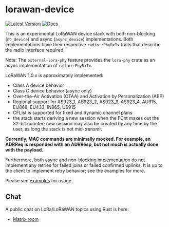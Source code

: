 # lorawan-device

[![Latest Version]][crates.io]
[![Docs]][doc.rs]

This is an experimental LoRaWAN device stack with both non-blocking (`nb_device`) and async (`async_device`) 
implementations. Both implementations have their respective `radio::PhyRxTx` traits that describe the radio interface
required. 

Note: The `external-lora-phy` feature provides the `lora-phy` crate as an async implementation of `radio::PhyRxTx`. 

LoRaWAN 1.0.x is approximately implemented:

- Class A device behavior
- Class C device behavior (async only)
- Over-the-Air Activation (OTAA) and Activation by Personalization (ABP)
- Regional support for AS923_1, AS923_2, AS923_3, AS923_4, AU915, EU868, EU433, IN865, US915
- CFList is supported for fixed and dynamic channel plans
- the stack starts deriving a new session when the FCnt maxes out the 32-bit
  counter; new session may also be created by any time by the user, as long the
  stack is not mid-transmit

**Currently, MAC commands are minimally mocked. For example, an ADRReq is responded with an ADRResp, but not much
is actually done with the payload**. 

Furthermore, both async and non-blocking implementation do not implement any retries for failed joins or failed 
confirmed uplinks. It is up to the client to implement retry behavior; see the examples for more.

Please see [examples](https://github.com/lora-rs/lora-rs/tree/main/examples) for usage.

## Chat

A public chat on LoRa/LoRaWAN topics using Rust is here:

- <a href="https://matrix.to/#/#public-lora-wan-rs:matrix.org">Matrix room</a>

[Latest Version]: https://img.shields.io/crates/v/lorawan-device.svg
[crates.io]: https://crates.io/crates/lorawan-device
[Docs]: https://docs.rs/lorawan-device/badge.svg
[doc.rs]: https://docs.rs/lorawan-device
